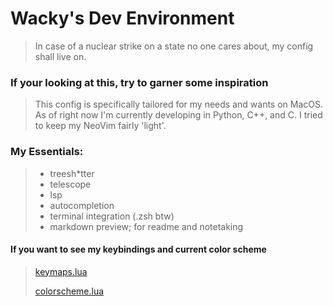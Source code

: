 # Wacky's Dev Environment
> In case of a nuclear strike on a state no one cares about, my config shall live on.
### If your looking at this, try to garner some inspiration
> This config is specifically tailored for my needs and wants on MacOS. As of right now I'm currently 
> developing in Python, C++, and C. I tried to keep my NeoVim fairly 'light'. 

### My Essentials: 
> - treesh*tter
> - telescope
> - lsp
> - autocompletion 
> - terminal integration (.zsh btw)
> - markdown preview; for readme and notetaking

#### If you want to see my keybindings and current color scheme
> [keymaps.lua](keymaps.lua)
>
> [colorscheme.lua](colorscheme.lua)

